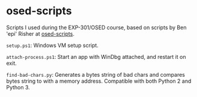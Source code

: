 # osed-scripts
Scripts I used during the EXP-301/OSED course, based on scripts by Ben 'epi' Risher at [osed-scripts](https://github.com/epi052/osed-scripts).

`setup.ps1`: Windows VM setup script.

`attach-process.ps1`: Start an app with WinDbg attached, and restart it on exit.

`find-bad-chars.py`: Generates a bytes string of bad chars and compares bytes string to with a memory address.
                     Compatible with both Python 2 and Python 3. 